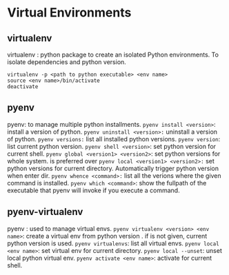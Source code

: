 # Virtual Environments 

## virtualenv 
virtualenv : python package to create an isolated Python environments. To isolate dependencies and python version. 

```
virtualenv -p <path to python executable> <env name>
source <env name>/bin/activate
deactivate
```

## pyenv 
pyenv: to manage multiple python installments. 
`pyenv install <version>`: install a version of python.
`pyenv uninstall <version>:` uninstall a version of python.
`pyenv versions:` list all installed python versions.
`pyenv version`: list current python version.
`pyenv shell <version>`: set python version for current shell.
`pyenv global <version1> <version2>`: set python versions for whole system. <version1> is preferred over <version2>
`pyenv local <version1> <version2>:` set python versions for current directory. Automatically trigger python version when enter dir.
`pyenv whence <command>:` list all the verions where the given command is installed.
`pyenv which <command>`: show the fullpath of the executable that pyenv will invoke if you execute a command.


## pyenv-virtualenv
pyenv : used to manage virtual envs.
`pyenv virtualenv <version> <env name>`: create a virtual env <env name> from python version <version>. if <version> is not given, current python version is used.
`pyenv virtualenvs`: list all virtual envs.
`pyenv local <env name>`: set virtual env for current directory.
`pyenv local --unset`: unset local python virtual env.
`pyenv activate <env name>`: activate <env name> for current shell.

